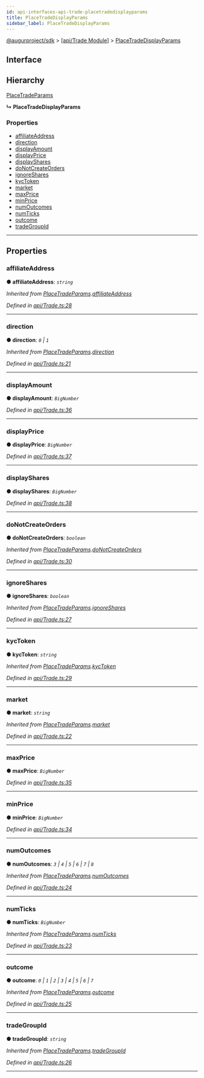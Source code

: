 ```yaml
---
id: api-interfaces-api-trade-placetradedisplayparams
title: PlaceTradeDisplayParams
sidebar_label: PlaceTradeDisplayParams
---
```


[@augurproject/sdk](api-readme.md) > [[api/Trade Module]](api-modules-api-trade-module.md) > [PlaceTradeDisplayParams](api-interfaces-api-trade-placetradedisplayparams.md)

## Interface

## Hierarchy

 [PlaceTradeParams](api-interfaces-api-trade-placetradeparams.md)

**↳ PlaceTradeDisplayParams**

### Properties

* [affiliateAddress](api-interfaces-api-trade-placetradedisplayparams.md#affiliateaddress)
* [direction](api-interfaces-api-trade-placetradedisplayparams.md#direction)
* [displayAmount](api-interfaces-api-trade-placetradedisplayparams.md#displayamount)
* [displayPrice](api-interfaces-api-trade-placetradedisplayparams.md#displayprice)
* [displayShares](api-interfaces-api-trade-placetradedisplayparams.md#displayshares)
* [doNotCreateOrders](api-interfaces-api-trade-placetradedisplayparams.md#donotcreateorders)
* [ignoreShares](api-interfaces-api-trade-placetradedisplayparams.md#ignoreshares)
* [kycToken](api-interfaces-api-trade-placetradedisplayparams.md#kyctoken)
* [market](api-interfaces-api-trade-placetradedisplayparams.md#market)
* [maxPrice](api-interfaces-api-trade-placetradedisplayparams.md#maxprice)
* [minPrice](api-interfaces-api-trade-placetradedisplayparams.md#minprice)
* [numOutcomes](api-interfaces-api-trade-placetradedisplayparams.md#numoutcomes)
* [numTicks](api-interfaces-api-trade-placetradedisplayparams.md#numticks)
* [outcome](api-interfaces-api-trade-placetradedisplayparams.md#outcome)
* [tradeGroupId](api-interfaces-api-trade-placetradedisplayparams.md#tradegroupid)

---

## Properties

<a id="affiliateaddress"></a>

###  affiliateAddress

**● affiliateAddress**: *`string`*

*Inherited from [PlaceTradeParams](api-interfaces-api-trade-placetradeparams.md).[affiliateAddress](api-interfaces-api-trade-placetradeparams.md#affiliateaddress)*

*Defined in [api/Trade.ts:28](https://github.com/AugurProject/augur/blob/06e47ad207/packages/augur-sdk/src/api/Trade.ts#L28)*

___
<a id="direction"></a>

###  direction

**● direction**: *`0` \| `1`*

*Inherited from [PlaceTradeParams](api-interfaces-api-trade-placetradeparams.md).[direction](api-interfaces-api-trade-placetradeparams.md#direction)*

*Defined in [api/Trade.ts:21](https://github.com/AugurProject/augur/blob/06e47ad207/packages/augur-sdk/src/api/Trade.ts#L21)*

___
<a id="displayamount"></a>

###  displayAmount

**● displayAmount**: *`BigNumber`*

*Defined in [api/Trade.ts:36](https://github.com/AugurProject/augur/blob/06e47ad207/packages/augur-sdk/src/api/Trade.ts#L36)*

___
<a id="displayprice"></a>

###  displayPrice

**● displayPrice**: *`BigNumber`*

*Defined in [api/Trade.ts:37](https://github.com/AugurProject/augur/blob/06e47ad207/packages/augur-sdk/src/api/Trade.ts#L37)*

___
<a id="displayshares"></a>

###  displayShares

**● displayShares**: *`BigNumber`*

*Defined in [api/Trade.ts:38](https://github.com/AugurProject/augur/blob/06e47ad207/packages/augur-sdk/src/api/Trade.ts#L38)*

___
<a id="donotcreateorders"></a>

###  doNotCreateOrders

**● doNotCreateOrders**: *`boolean`*

*Inherited from [PlaceTradeParams](api-interfaces-api-trade-placetradeparams.md).[doNotCreateOrders](api-interfaces-api-trade-placetradeparams.md#donotcreateorders)*

*Defined in [api/Trade.ts:30](https://github.com/AugurProject/augur/blob/06e47ad207/packages/augur-sdk/src/api/Trade.ts#L30)*

___
<a id="ignoreshares"></a>

###  ignoreShares

**● ignoreShares**: *`boolean`*

*Inherited from [PlaceTradeParams](api-interfaces-api-trade-placetradeparams.md).[ignoreShares](api-interfaces-api-trade-placetradeparams.md#ignoreshares)*

*Defined in [api/Trade.ts:27](https://github.com/AugurProject/augur/blob/06e47ad207/packages/augur-sdk/src/api/Trade.ts#L27)*

___
<a id="kyctoken"></a>

###  kycToken

**● kycToken**: *`string`*

*Inherited from [PlaceTradeParams](api-interfaces-api-trade-placetradeparams.md).[kycToken](api-interfaces-api-trade-placetradeparams.md#kyctoken)*

*Defined in [api/Trade.ts:29](https://github.com/AugurProject/augur/blob/06e47ad207/packages/augur-sdk/src/api/Trade.ts#L29)*

___
<a id="market"></a>

###  market

**● market**: *`string`*

*Inherited from [PlaceTradeParams](api-interfaces-api-trade-placetradeparams.md).[market](api-interfaces-api-trade-placetradeparams.md#market)*

*Defined in [api/Trade.ts:22](https://github.com/AugurProject/augur/blob/06e47ad207/packages/augur-sdk/src/api/Trade.ts#L22)*

___
<a id="maxprice"></a>

###  maxPrice

**● maxPrice**: *`BigNumber`*

*Defined in [api/Trade.ts:35](https://github.com/AugurProject/augur/blob/06e47ad207/packages/augur-sdk/src/api/Trade.ts#L35)*

___
<a id="minprice"></a>

###  minPrice

**● minPrice**: *`BigNumber`*

*Defined in [api/Trade.ts:34](https://github.com/AugurProject/augur/blob/06e47ad207/packages/augur-sdk/src/api/Trade.ts#L34)*

___
<a id="numoutcomes"></a>

###  numOutcomes

**● numOutcomes**: *`3` \| `4` \| `5` \| `6` \| `7` \| `8`*

*Inherited from [PlaceTradeParams](api-interfaces-api-trade-placetradeparams.md).[numOutcomes](api-interfaces-api-trade-placetradeparams.md#numoutcomes)*

*Defined in [api/Trade.ts:24](https://github.com/AugurProject/augur/blob/06e47ad207/packages/augur-sdk/src/api/Trade.ts#L24)*

___
<a id="numticks"></a>

###  numTicks

**● numTicks**: *`BigNumber`*

*Inherited from [PlaceTradeParams](api-interfaces-api-trade-placetradeparams.md).[numTicks](api-interfaces-api-trade-placetradeparams.md#numticks)*

*Defined in [api/Trade.ts:23](https://github.com/AugurProject/augur/blob/06e47ad207/packages/augur-sdk/src/api/Trade.ts#L23)*

___
<a id="outcome"></a>

###  outcome

**● outcome**: *`0` \| `1` \| `2` \| `3` \| `4` \| `5` \| `6` \| `7`*

*Inherited from [PlaceTradeParams](api-interfaces-api-trade-placetradeparams.md).[outcome](api-interfaces-api-trade-placetradeparams.md#outcome)*

*Defined in [api/Trade.ts:25](https://github.com/AugurProject/augur/blob/06e47ad207/packages/augur-sdk/src/api/Trade.ts#L25)*

___
<a id="tradegroupid"></a>

###  tradeGroupId

**● tradeGroupId**: *`string`*

*Inherited from [PlaceTradeParams](api-interfaces-api-trade-placetradeparams.md).[tradeGroupId](api-interfaces-api-trade-placetradeparams.md#tradegroupid)*

*Defined in [api/Trade.ts:26](https://github.com/AugurProject/augur/blob/06e47ad207/packages/augur-sdk/src/api/Trade.ts#L26)*

___

